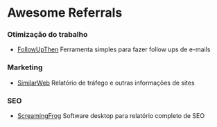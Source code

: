 # Awesome Referrals


### Otimização do trabalho

* [FollowUpThen](https://www.followupthen.com/) Ferramenta simples para fazer follow ups de e-mails

### Marketing

* [SimilarWeb](https://www.similarweb.com/) Relatório de tráfego e outras informações de sites

### SEO

* [ScreamingFrog](https://www.screamingfrog.co.uk/seo-spider/) Software desktop para relatório completo de SEO